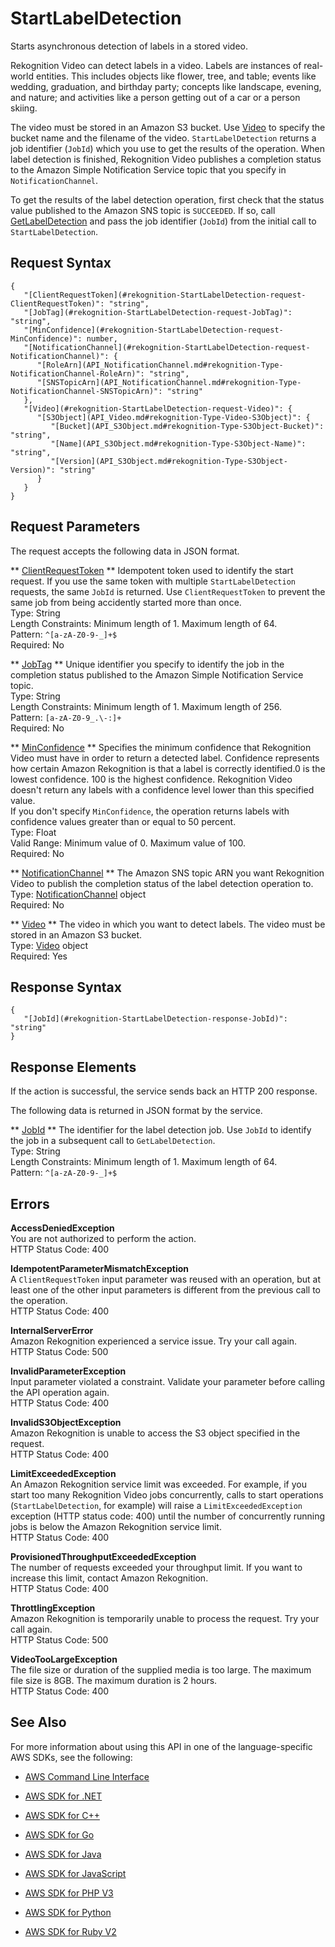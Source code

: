 # StartLabelDetection<a name="API_StartLabelDetection"></a>

Starts asynchronous detection of labels in a stored video\.

Rekognition Video can detect labels in a video\. Labels are instances of real\-world entities\. This includes objects like flower, tree, and table; events like wedding, graduation, and birthday party; concepts like landscape, evening, and nature; and activities like a person getting out of a car or a person skiing\.

The video must be stored in an Amazon S3 bucket\. Use [Video](API_Video.md) to specify the bucket name and the filename of the video\. `StartLabelDetection` returns a job identifier \(`JobId`\) which you use to get the results of the operation\. When label detection is finished, Rekognition Video publishes a completion status to the Amazon Simple Notification Service topic that you specify in `NotificationChannel`\.

To get the results of the label detection operation, first check that the status value published to the Amazon SNS topic is `SUCCEEDED`\. If so, call [GetLabelDetection](API_GetLabelDetection.md) and pass the job identifier \(`JobId`\) from the initial call to `StartLabelDetection`\.



## Request Syntax<a name="API_StartLabelDetection_RequestSyntax"></a>

```
{
   "[ClientRequestToken](#rekognition-StartLabelDetection-request-ClientRequestToken)": "string",
   "[JobTag](#rekognition-StartLabelDetection-request-JobTag)": "string",
   "[MinConfidence](#rekognition-StartLabelDetection-request-MinConfidence)": number,
   "[NotificationChannel](#rekognition-StartLabelDetection-request-NotificationChannel)": { 
      "[RoleArn](API_NotificationChannel.md#rekognition-Type-NotificationChannel-RoleArn)": "string",
      "[SNSTopicArn](API_NotificationChannel.md#rekognition-Type-NotificationChannel-SNSTopicArn)": "string"
   },
   "[Video](#rekognition-StartLabelDetection-request-Video)": { 
      "[S3Object](API_Video.md#rekognition-Type-Video-S3Object)": { 
         "[Bucket](API_S3Object.md#rekognition-Type-S3Object-Bucket)": "string",
         "[Name](API_S3Object.md#rekognition-Type-S3Object-Name)": "string",
         "[Version](API_S3Object.md#rekognition-Type-S3Object-Version)": "string"
      }
   }
}
```

## Request Parameters<a name="API_StartLabelDetection_RequestParameters"></a>

The request accepts the following data in JSON format\.

 ** [ClientRequestToken](#API_StartLabelDetection_RequestSyntax) **   <a name="rekognition-StartLabelDetection-request-ClientRequestToken"></a>
Idempotent token used to identify the start request\. If you use the same token with multiple `StartLabelDetection` requests, the same `JobId` is returned\. Use `ClientRequestToken` to prevent the same job from being accidently started more than once\.   
Type: String  
Length Constraints: Minimum length of 1\. Maximum length of 64\.  
Pattern: `^[a-zA-Z0-9-_]+$`   
Required: No

 ** [JobTag](#API_StartLabelDetection_RequestSyntax) **   <a name="rekognition-StartLabelDetection-request-JobTag"></a>
Unique identifier you specify to identify the job in the completion status published to the Amazon Simple Notification Service topic\.   
Type: String  
Length Constraints: Minimum length of 1\. Maximum length of 256\.  
Pattern: `[a-zA-Z0-9_.\-:]+`   
Required: No

 ** [MinConfidence](#API_StartLabelDetection_RequestSyntax) **   <a name="rekognition-StartLabelDetection-request-MinConfidence"></a>
Specifies the minimum confidence that Rekognition Video must have in order to return a detected label\. Confidence represents how certain Amazon Rekognition is that a label is correctly identified\.0 is the lowest confidence\. 100 is the highest confidence\. Rekognition Video doesn't return any labels with a confidence level lower than this specified value\.  
If you don't specify `MinConfidence`, the operation returns labels with confidence values greater than or equal to 50 percent\.  
Type: Float  
Valid Range: Minimum value of 0\. Maximum value of 100\.  
Required: No

 ** [NotificationChannel](#API_StartLabelDetection_RequestSyntax) **   <a name="rekognition-StartLabelDetection-request-NotificationChannel"></a>
The Amazon SNS topic ARN you want Rekognition Video to publish the completion status of the label detection operation to\.   
Type: [NotificationChannel](API_NotificationChannel.md) object  
Required: No

 ** [Video](#API_StartLabelDetection_RequestSyntax) **   <a name="rekognition-StartLabelDetection-request-Video"></a>
The video in which you want to detect labels\. The video must be stored in an Amazon S3 bucket\.  
Type: [Video](API_Video.md) object  
Required: Yes

## Response Syntax<a name="API_StartLabelDetection_ResponseSyntax"></a>

```
{
   "[JobId](#rekognition-StartLabelDetection-response-JobId)": "string"
}
```

## Response Elements<a name="API_StartLabelDetection_ResponseElements"></a>

If the action is successful, the service sends back an HTTP 200 response\.

The following data is returned in JSON format by the service\.

 ** [JobId](#API_StartLabelDetection_ResponseSyntax) **   <a name="rekognition-StartLabelDetection-response-JobId"></a>
The identifier for the label detection job\. Use `JobId` to identify the job in a subsequent call to `GetLabelDetection`\.   
Type: String  
Length Constraints: Minimum length of 1\. Maximum length of 64\.  
Pattern: `^[a-zA-Z0-9-_]+$` 

## Errors<a name="API_StartLabelDetection_Errors"></a>

 **AccessDeniedException**   
You are not authorized to perform the action\.  
HTTP Status Code: 400

 **IdempotentParameterMismatchException**   
A `ClientRequestToken` input parameter was reused with an operation, but at least one of the other input parameters is different from the previous call to the operation\.  
HTTP Status Code: 400

 **InternalServerError**   
Amazon Rekognition experienced a service issue\. Try your call again\.  
HTTP Status Code: 500

 **InvalidParameterException**   
Input parameter violated a constraint\. Validate your parameter before calling the API operation again\.  
HTTP Status Code: 400

 **InvalidS3ObjectException**   
Amazon Rekognition is unable to access the S3 object specified in the request\.  
HTTP Status Code: 400

 **LimitExceededException**   
An Amazon Rekognition service limit was exceeded\. For example, if you start too many Rekognition Video jobs concurrently, calls to start operations \(`StartLabelDetection`, for example\) will raise a `LimitExceededException` exception \(HTTP status code: 400\) until the number of concurrently running jobs is below the Amazon Rekognition service limit\.   
HTTP Status Code: 400

 **ProvisionedThroughputExceededException**   
The number of requests exceeded your throughput limit\. If you want to increase this limit, contact Amazon Rekognition\.  
HTTP Status Code: 400

 **ThrottlingException**   
Amazon Rekognition is temporarily unable to process the request\. Try your call again\.  
HTTP Status Code: 500

 **VideoTooLargeException**   
The file size or duration of the supplied media is too large\. The maximum file size is 8GB\. The maximum duration is 2 hours\.   
HTTP Status Code: 400

## See Also<a name="API_StartLabelDetection_SeeAlso"></a>

For more information about using this API in one of the language\-specific AWS SDKs, see the following:

+  [AWS Command Line Interface](http://docs.aws.amazon.com/goto/aws-cli/rekognition-2016-06-27/StartLabelDetection) 

+  [AWS SDK for \.NET](http://docs.aws.amazon.com/goto/DotNetSDKV3/rekognition-2016-06-27/StartLabelDetection) 

+  [AWS SDK for C\+\+](http://docs.aws.amazon.com/goto/SdkForCpp/rekognition-2016-06-27/StartLabelDetection) 

+  [AWS SDK for Go](http://docs.aws.amazon.com/goto/SdkForGoV1/rekognition-2016-06-27/StartLabelDetection) 

+  [AWS SDK for Java](http://docs.aws.amazon.com/goto/SdkForJava/rekognition-2016-06-27/StartLabelDetection) 

+  [AWS SDK for JavaScript](http://docs.aws.amazon.com/goto/AWSJavaScriptSDK/rekognition-2016-06-27/StartLabelDetection) 

+  [AWS SDK for PHP V3](http://docs.aws.amazon.com/goto/SdkForPHPV3/rekognition-2016-06-27/StartLabelDetection) 

+  [AWS SDK for Python](http://docs.aws.amazon.com/goto/boto3/rekognition-2016-06-27/StartLabelDetection) 

+  [AWS SDK for Ruby V2](http://docs.aws.amazon.com/goto/SdkForRubyV2/rekognition-2016-06-27/StartLabelDetection) 